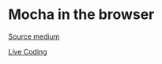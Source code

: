 # Mocha in the browser

[Source medium](https://medium.com/dailyjs/running-mocha-tests-as-native-es6-modules-in-a-browser-882373f2ecb0)

[Live Coding](https://youtu.be/OPSJfx1l4tQ)